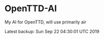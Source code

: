 # OpenTTD-AI
My AI for OpenTTD, will use primarily air

Latest backup: Sun Sep 22 04:30:01 UTC 2019
